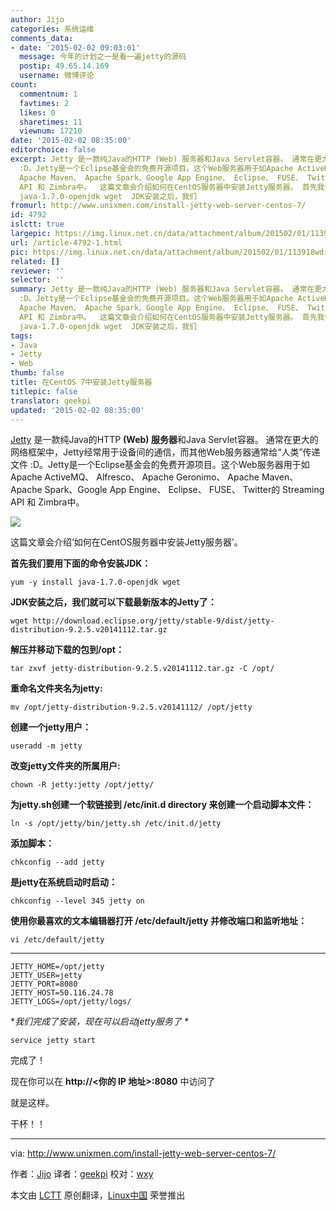 ```yaml
---
author: Jijo
categories: 系统运维
comments_data:
- date: '2015-02-02 09:03:01'
  message: 今年的计划之一是看一遍jetty的源码
  postip: 49.65.14.169
  username: 微博评论
count:
  commentnum: 1
  favtimes: 2
  likes: 0
  sharetimes: 11
  viewnum: 17210
date: '2015-02-02 08:35:00'
editorchoice: false
excerpt: Jetty 是一款纯Java的HTTP (Web) 服务器和Java Servlet容器。 通常在更大的网络框架中，Jetty经常用于设备间的通信，而其他Web服务器通常给人类传递文件
  :D。Jetty是一个Eclipse基金会的免费开源项目。这个Web服务器用于如Apache ActiveMQ、 Alfresco、 Apache Geronimo、
  Apache Maven、 Apache Spark、Google App Engine、 Eclipse、 FUSE、 Twitter的 Streaming
  API 和 Zimbra中。  这篇文章会介绍如何在CentOS服务器中安装Jetty服务器。 首先我们要用下面的命令安装JDK： yum -y install
  java-1.7.0-openjdk wget  JDK安装之后，我们
fromurl: http://www.unixmen.com/install-jetty-web-server-centos-7/
id: 4792
islctt: true
largepic: https://img.linux.net.cn/data/attachment/album/201502/01/113918wdi8jyp288iy8j8p.jpg
url: /article-4792-1.html
pic: https://img.linux.net.cn/data/attachment/album/201502/01/113918wdi8jyp288iy8j8p.jpg.thumb.jpg
related: []
reviewer: ''
selector: ''
summary: Jetty 是一款纯Java的HTTP (Web) 服务器和Java Servlet容器。 通常在更大的网络框架中，Jetty经常用于设备间的通信，而其他Web服务器通常给人类传递文件
  :D。Jetty是一个Eclipse基金会的免费开源项目。这个Web服务器用于如Apache ActiveMQ、 Alfresco、 Apache Geronimo、
  Apache Maven、 Apache Spark、Google App Engine、 Eclipse、 FUSE、 Twitter的 Streaming
  API 和 Zimbra中。  这篇文章会介绍如何在CentOS服务器中安装Jetty服务器。 首先我们要用下面的命令安装JDK： yum -y install
  java-1.7.0-openjdk wget  JDK安装之后，我们
tags:
- Java
- Jetty
- Web
thumb: false
title: 在CentOS 7中安装Jetty服务器
titlepic: false
translator: geekpi
updated: '2015-02-02 08:35:00'
---
```


[Jetty](http://eclipse.org/jetty/) 是一款纯Java的HTTP **(Web) 服务器**和Java Servlet容器。 通常在更大的网络框架中，Jetty经常用于设备间的通信，而其他Web服务器通常给“人类”传递文件 :D。Jetty是一个Eclipse基金会的免费开源项目。这个Web服务器用于如Apache ActiveMQ、 Alfresco、 Apache Geronimo、 Apache Maven、 Apache Spark、Google App Engine、 Eclipse、 FUSE、 Twitter的 Streaming API 和 Zimbra中。


![](/data/attachment/album/201502/01/113918wdi8jyp288iy8j8p.jpg)


这篇文章会介绍‘如何在CentOS服务器中安装Jetty服务器’。


**首先我们要用下面的命令安装JDK：**



```
yum -y install java-1.7.0-openjdk wget

```

**JDK安装之后，我们就可以下载最新版本的Jetty了：**



```
wget http://download.eclipse.org/jetty/stable-9/dist/jetty-distribution-9.2.5.v20141112.tar.gz

```

**解压并移动下载的包到/opt：**



```
tar zxvf jetty-distribution-9.2.5.v20141112.tar.gz -C /opt/

```

**重命名文件夹名为jetty:**



```
mv /opt/jetty-distribution-9.2.5.v20141112/ /opt/jetty

```

**创建一个jetty用户：**



```
useradd -m jetty

```

**改变jetty文件夹的所属用户:**



```
chown -R jetty:jetty /opt/jetty/

```

**为jetty.sh创建一个软链接到 /etc/init.d directory 来创建一个启动脚本文件：**



```
ln -s /opt/jetty/bin/jetty.sh /etc/init.d/jetty

```

**添加脚本：**



```
chkconfig --add jetty

```

**是jetty在系统启动时启动：**



```
chkconfig --level 345 jetty on

```

**使用你最喜欢的文本编辑器打开 /etc/default/jetty 并修改端口和监听地址：**



```
vi /etc/default/jetty

```



---



```
JETTY_HOME=/opt/jetty
JETTY_USER=jetty
JETTY_PORT=8080
JETTY_HOST=50.116.24.78
JETTY_LOGS=/opt/jetty/logs/

```

\**我们完成了安装，现在可以启动jetty服务了 \**



```
service jetty start

```

完成了！


现在你可以在 **http://<你的 IP 地址>:8080** 中访问了


就是这样。


干杯！！




---


via: <http://www.unixmen.com/install-jetty-web-server-centos-7/>


作者：[Jijo](http://www.unixmen.com/author/jijo/) 译者：[geekpi](https://github.com/geekpi) 校对：[wxy](https://github.com/wxy)


本文由 [LCTT](https://github.com/LCTT/TranslateProject) 原创翻译，[Linux中国](http://linux.cn/) 荣誉推出
